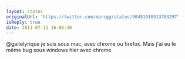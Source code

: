 ```yaml
---
layout: status
originalUrl: 'https://twitter.com/marcgg/status/90451910313783297'
isReply: true
date: 2011-07-11 16:06:30
---
```


@gaitelyrique je suis sous mac, avec chrome ou firefox. Mais j'ai eu le même bug sous windows hier avec chrome
